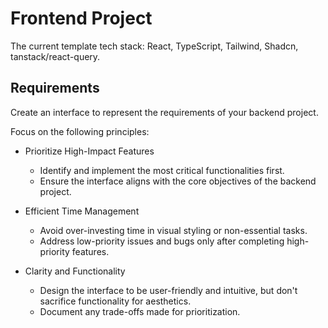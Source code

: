 # Frontend Project

The current template tech stack: React, TypeScript, Tailwind, Shadcn, tanstack/react-query.

## Requirements

Create an interface to represent the requirements of your backend project.

Focus on the following principles:

- Prioritize High-Impact Features

  - Identify and implement the most critical functionalities first.
  - Ensure the interface aligns with the core objectives of the backend project.

- Efficient Time Management

  - Avoid over-investing time in visual styling or non-essential tasks.
  - Address low-priority issues and bugs only after completing high-priority features.

- Clarity and Functionality
  - Design the interface to be user-friendly and intuitive, but don't sacrifice functionality for aesthetics.
  - Document any trade-offs made for prioritization.

